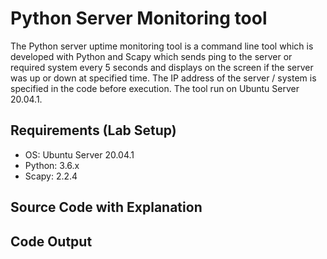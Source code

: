# Python Server Monitoring tool

The Python server uptime monitoring tool is a command line tool which is developed with Python and Scapy which sends ping to the server or required system every 5 seconds and displays on the screen if the server was up or down at specified time. The IP address of the server / system is specified in the code before execution. The tool run on Ubuntu Server 20.04.1.

## Requirements (Lab Setup)
- OS: Ubuntu Server 20.04.1
- Python: 3.6.x
- Scapy: 2.2.4


## Source Code with Explanation


## Code Output
